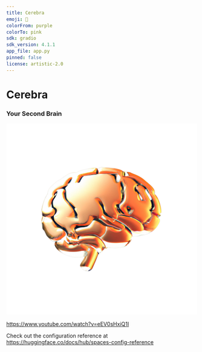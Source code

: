 ```yaml
---
title: Cerebra
emoji: 👀
colorFrom: purple
colorTo: pink
sdk: gradio
sdk_version: 4.1.1
app_file: app.py
pinned: false
license: artistic-2.0
---
```


# Cerebra
### Your Second Brain
![logo](imgs/logo.png)

https://www.youtube.com/watch?v=eEV0sHxiQ1I

Check out the configuration reference at https://huggingface.co/docs/hub/spaces-config-reference
